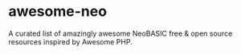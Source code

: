 # awesome-neo
A curated list of amazingly awesome NeoBASIC free &amp; open source resources inspired by Awesome PHP.
